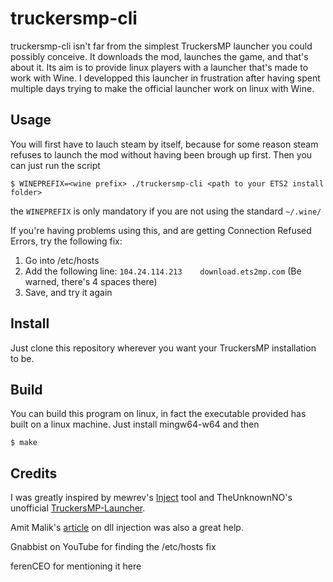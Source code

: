 # truckersmp-cli

truckersmp-cli isn't far from the simplest TruckersMP launcher you could possibly conceive.
It downloads the mod, launches the game, and that's about it. Its aim is to provide linux
players with a launcher that's made to work with Wine. I developped this launcher in
frustration after having spent multiple days trying to make the official launcher work on
linux with Wine.

## Usage ##

You will first have to lauch steam by itself, because for some reason steam refuses to
launch the mod without having been brough up first. Then you can just run the script

```
$ WINEPREFIX=<wine prefix> ./truckersmp-cli <path to your ETS2 install folder>
```

the `WINEPREFIX` is only mandatory if you are not using the standard `~/.wine/`

If you're having problems using this, and are getting Connection Refused Errors, try the following fix:
1. Go into /etc/hosts
2. Add the following line: `104.24.114.213    download.ets2mp.com` (Be warned, there's 4 spaces there)
3. Save, and try it again

## Install ##

Just clone this repository wherever you want your TruckersMP installation to be.

## Build ##

You can build this program on linux, in fact the executable provided has built on a linux
machine. Just install mingw64-w64 and then

```
$ make
```

## Credits ##

I was greatly inspired by mewrev's [Inject](https://github.com/mewrev/inject) tool
and TheUnknownNO's unofficial [TruckersMP-Launcher](https://github.com/TheUnknownNO/TruckersMP-Launcher).

Amit Malik's [article](http://securityxploded.com/dll-injection-and-hooking.php) on dll injection was also a great help.

Gnabbist on YouTube for finding the /etc/hosts fix

ferenCEO for mentioning it here
